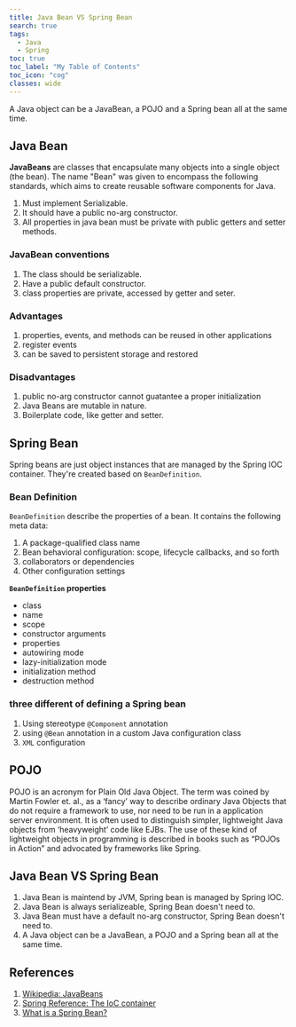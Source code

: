 ```yaml
---
title: Java Bean VS Spring Bean
search: true
tags: 
  - Java
  - Spring
toc: true
toc_label: "My Table of Contents"
toc_icon: "cog"
classes: wide
---
```


A Java object can be a JavaBean, a POJO and a Spring bean all at the same time.

## Java Bean

**JavaBeans** are classes that encapsulate many objects into a single object (the bean). The name "Bean" was given to encompass the following standards, which aims to create reusable software components for Java.

1. Must implement Serializable.
2. It should have a public no-arg constructor.
3. All properties in java bean must be private with public getters and setter methods.

### JavaBean conventions

1. The class should be serializable.
2. Have a public default constructor.
3. class properties are private, accessed by getter and seter.

### Advantages
1. properties, events, and methods can be reused in other applications
2.  register events
3.  can be saved to persistent storage and restored

### Disadvantages
1. public no-arg constructor cannot guatantee a proper initialization
2. Java Beans are mutable in nature.
3. Boilerplate code, like getter and setter.

## Spring Bean

Spring beans are just object instances that are managed by the Spring IOC container. They're created based on `BeanDefinition`.

### Bean Definition
`BeanDefinition` describe the properties of a bean. 
It contains the following meta data:
1. A package-qualified class name
2. Bean behavioral configuration: scope, lifecycle callbacks, and so forth
3. collaborators or dependencies
4. Other configuration settings

**`BeanDefinition` properties**
- class
- name
- scope
- constructor arguments	
- properties
- autowiring mode	
- lazy-initialization mode	
- initialization method	
- destruction method	

### three different of defining a Spring bean

1. Using stereotype `@Component` annotation
2. using `@Bean` annotation in a custom Java configuration class
3. `XML` configuration


## POJO

POJO is an acronym for Plain Old Java Object. The term was coined by Martin Fowler et. al., as a ‘fancy’ way to describe ordinary Java Objects that do not require a framework to use, nor need to be run in a application server environment. It is often used to distinguish simpler, lightweight Java objects from ‘heavyweight’ code like EJBs. The use of these kind of lightweight objects in programming is described in books such as “POJOs in Action” and advocated by frameworks like Spring.


## Java Bean VS Spring Bean

1. Java Bean is maintend by JVM, Spring bean is managed by Spring IOC.
2. Java Bean is always serializeable, Spring Bean doesn't need to.
3. Java Bean must have a default no-arg constructor, Spring Bean doesn't need to.
4. A Java object can be a JavaBean, a POJO and a Spring bean all at the same time.


## References
1. [Wikipedia: JavaBeans](https://en.wikipedia.org/wiki/JavaBeans#JavaBean_conventions)
2. [Spring Reference: The IoC container](https://docs.spring.io/spring/docs/3.2.x/spring-framework-reference/html/beans.html)
3. [What is a Spring Bean?](https://www.baeldung.com/spring-bean)